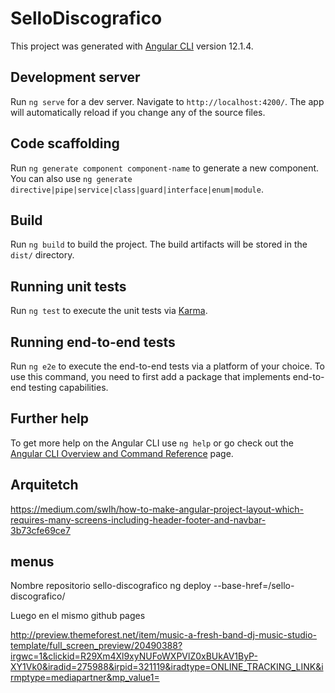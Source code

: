 # SelloDiscografico

This project was generated with [Angular CLI](https://github.com/angular/angular-cli) version 12.1.4.

## Development server

Run `ng serve` for a dev server. Navigate to `http://localhost:4200/`. The app will automatically reload if you change any of the source files.

## Code scaffolding

Run `ng generate component component-name` to generate a new component. You can also use `ng generate directive|pipe|service|class|guard|interface|enum|module`.

## Build

Run `ng build` to build the project. The build artifacts will be stored in the `dist/` directory.

## Running unit tests

Run `ng test` to execute the unit tests via [Karma](https://karma-runner.github.io).

## Running end-to-end tests

Run `ng e2e` to execute the end-to-end tests via a platform of your choice. To use this command, you need to first add a package that implements end-to-end testing capabilities.

## Further help

To get more help on the Angular CLI use `ng help` or go check out the [Angular CLI Overview and Command Reference](https://angular.io/cli) page.


## Arquitetch
https://medium.com/swlh/how-to-make-angular-project-layout-which-requires-many-screens-including-header-footer-and-navbar-3b73cfe69ce7

## menus
Nombre repositorio sello-discografico
ng deploy --base-href=/sello-discografico/

Luego en el mismo github pages 

http://preview.themeforest.net/item/music-a-fresh-band-dj-music-studio-template/full_screen_preview/20490388?irgwc=1&clickid=R29Xm4Xl9xyNUFoWXPVlZ0xBUkAV1ByP-XY1Vk0&iradid=275988&irpid=321119&iradtype=ONLINE_TRACKING_LINK&irmptype=mediapartner&mp_value1=